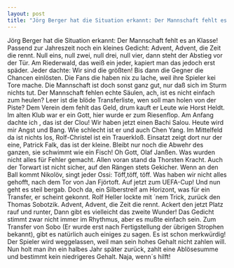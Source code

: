 ```yaml
---
layout: post
title: "Jörg Berger hat die Situation erkannt: Der Mannschaft fehlt es an Klasse!"
---
```


Jörg Berger hat die Situation erkannt: Der Mannschaft fehlt es an Klasse! Passend zur Jahreszeit noch ein kleines Gedicht: Advent, Advent, die Zeit die rennt. Null eins, null zwei, null drei, null vier, dann steht der Abstieg vor der Tür. Am Riederwald, das weiß ein jeder, kapiert man das jedoch erst späder. Jeder dachte: Wir sind die größten! Bis dann die Gegner die Chancen einlösten. Die Fans die haben nix zu lache, weil ihre Spieler kei Tore mache. Die Mannschaft ist doch sonst ganz gut, nur daß sich im Sturm nichts tut. Der Mannschaft fehlen echte Säulen, ach, ist es nicht einfach zum heulen? Leer ist die blöde Transferliste, wen soll man holen von der Piste? Dem Verein dem fehlt das Geld, drum kauft er Leute wie Horst Heldt. Im alten Klub war er ein Gott, hier wurde er zum Riesenflop. Am Anfang dachte ich , das ist der Clou! Wir haben jetzt einen Bachi Salou. Heute wird mir Angst und Bang. Wie schlecht ist er und auch Chen Yang. Im Mittelfeld da ist nichts los, Rolf-Christel ist ein Trauerkloß. Einsatzt zeigt dort nur der eine, Patrick Falk, das ist der kleine. Bleibt nur noch die Abwehr des ganzen, sie schwimmt wie ein Fisch! Oh Gott, Olaf Janßen. Was wurden nicht alles für Fehler gemacht. Allen voran stand da Thorsten Kracht. Auch der Torwart ist nicht sicher, auf den Rängen stets Gekicher. Wenn an den Ball kommt Nikolöv, singt jeder Ossi: Töff,töff, töff. Was haben wir nicht alles gehofft, nach dem Tor von Jan Fjörtoft. Auf jetzt zum UEFA-Cup! Und nun geht es steil bergab. Doch da, ein Silberstreif am Horizont, was für ein Transfer, er scheint gekonnt. Rolf Heller lockte mit ´nem Trick, zurück den Thomas Sobotzik. Advent, Advent, die Zeit die rennt. Ackert den jetzt Platz rauf und runter, Dann gibt es vielleicht das zweite Wunder! Das Gedicht stimmt zwar nicht immer im Rhythmus, aber es mußte einfach sein. Zum Transfer von Sobo (Er wurde erst nach Fertigstellung der übrigen Strophen bekannt), gibt es natürlich auch einiges zu sagen. Es ist schon merkwürdig! Der Spieler wird weggelassen, weil man sein hohes Gehalt nicht zahlen will. Nun holt man ihn ein halbes Jahr später zurück, zahlt eine Ablösesumme und bestimmt kein niedrigeres Gehalt. Naja, wenn´s hilft!
